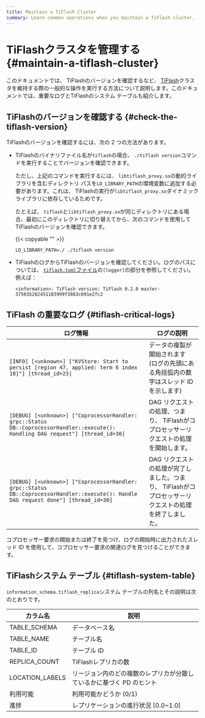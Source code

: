 ```yaml
---
title: Maintain a TiFlash Cluster
summary: Learn common operations when you maintain a TiFlash cluster.
---
```


# TiFlashクラスタを管理する {#maintain-a-tiflash-cluster}

このドキュメントでは、 TiFlashのバージョンを確認するなど、 [TiFlash](/tiflash/tiflash-overview.md)クラスタを維持する際の一般的な操作を実行する方法について説明します。このドキュメントでは、重要なログとTiFlashのシステム テーブルも紹介します。

## TiFlashのバージョンを確認する {#check-the-tiflash-version}

TiFlashのバージョンを確認するには、次の 2 つの方法があります。

-   TiFlashのバイナリファイル名が`tiflash`の場合、 `./tiflash version`コマンドを実行することでバージョンを確認できます。

    ただし、上記のコマンドを実行するには、 `libtiflash_proxy.so`の動的ライブラリを含むディレクトリ パスを`LD_LIBRARY_PATH`の環境変数に追加する必要があります。これは、 TiFlashの実行が`libtiflash_proxy.so`ダイナミック ライブラリに依存しているためです。

    たとえば、 `tiflash`と`libtiflash_proxy.so`が同じディレクトリにある場合、最初にこのディレクトリに切り替えてから、次のコマンドを使用してTiFlashのバージョンを確認できます。

    {{< copyable "" >}}

    ```shell
    LD_LIBRARY_PATH=./ ./tiflash version
    ```

-   TiFlashのログからTiFlashのバージョンを確認してください。ログのパスについては、 [`tiflash.toml`ファイル](/tiflash/tiflash-configuration.md#configure-the-tiflashtoml-file)の`[logger]`の部分を参照してください。例えば：

    ```
    <information>: TiFlash version: TiFlash 0.2.0 master-375035282451103999f3863c691e2fc2
    ```

## TiFlash の重要なログ {#tiflash-critical-logs}

| ログ情報                                                                                                                                 | ログの説明                                                    |
| ------------------------------------------------------------------------------------------------------------------------------------ | -------------------------------------------------------- |
| `[INFO] [<unknown>] ["KVStore: Start to persist [region 47, applied: term 6 index 10]"] [thread_id=23]`                              | データの複製が開始されます (ログの先頭にある角括弧内の数字はスレッド ID を示します)            |
| `[DEBUG] [<unknown>] ["CoprocessorHandler: grpc::Status DB::CoprocessorHandler::execute(): Handling DAG request"] [thread_id=30]`    | DAG リクエストの処理、つまり、 TiFlashがコプロセッサーリクエストの処理を開始します。         |
| `[DEBUG] [<unknown>] ["CoprocessorHandler: grpc::Status DB::CoprocessorHandler::execute(): Handle DAG request done"] [thread_id=30]` | DAG リクエストの処理が完了しました。つまり、 TiFlashがコプロセッサーリクエストの処理を終了しました。 |

コプロセッサー要求の開始または終了を見つけ、ログの開始時に出力されたスレッド ID を使用して、コプロセッサー要求の関連ログを見つけることができます。

## TiFlashシステム テーブル {#tiflash-system-table}

`information_schema.tiflash_replica`システム テーブルの列名とその説明は次のとおりです。

| カラム名            | 説明                                   |
| --------------- | ------------------------------------ |
| TABLE_SCHEMA    | データベース名                              |
| TABLE_NAME      | テーブル名                                |
| TABLE_ID        | テーブル ID                              |
| REPLICA_COUNT   | TiFlashレプリカの数                        |
| LOCATION_LABELS | リージョン内のどの複数のレプリカが分散しているかに基づく PD のヒント |
| 利用可能            | 利用可能かどうか (0/1)                       |
| 進捗              | レプリケーションの進行状況 [0.0~1.0]              |
